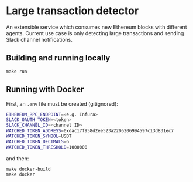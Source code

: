 # Large transaction detector

An extensible service which consumes new Ethereum blocks with different agents.
Current use case is only detecting large transactions and sending Slack channel notifications.

## Building and running locally

```
make run
```

## Running with Docker

First, an `.env` file must be created (gitignored):

```sh
ETHEREUM_RPC_ENDPOINT=<e.g. Infura>
SLACK_OAUTH_TOKEN=<token>
SLACK_CHANNEL_ID=<channel ID>
WATCHED_TOKEN_ADDRESS=0xdac17f958d2ee523a2206206994597c13d831ec7
WATCHED_TOKEN_SYMBOL=USDT
WATCHED_TOKEN_DECIMALS=6
WATCHED_TOKEN_THRESHOLD=1000000
```

and then:

```
make docker-build
make docker
```
